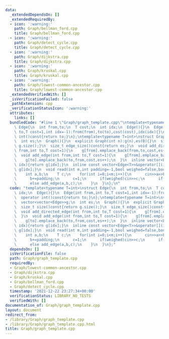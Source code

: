 ```yaml
---
data:
  _extendedDependsOn: []
  _extendedRequiredBy:
  - icon: ':warning:'
    path: Graph/bellman_ford.cpp
    title: Graph/bellman_ford.cpp
  - icon: ':warning:'
    path: Graph/detect_cycle.cpp
    title: Graph/detect_cycle.cpp
  - icon: ':warning:'
    path: Graph/dijkstra.cpp
    title: Graph/dijkstra.cpp
  - icon: ':warning:'
    path: Graph/kruskal.cpp
    title: Graph/kruskal.cpp
  - icon: ':warning:'
    path: Graph/lowest-common-ancestor.cpp
    title: Graph/lowest-common-ancestor.cpp
  _extendedVerifiedWith: []
  _isVerificationFailed: false
  _pathExtension: cpp
  _verificationStatusIcon: ':warning:'
  attributes:
    links: []
  bundledCode: "#line 1 \"Graph/graph_template.cpp\"\ntemplate<typename T=int>\nstruct\
    \ Edge{\n  int from,to;\n  T cost;\n  int idx;\n  Edge(){}\n  Edge(int from,int\
    \ to,T cost=1,int idx=-1):from(from),to(to),cost(cost),idx(idx){}\n  operator\
    \ int()const{return to;}\n};\ntemplate<typename T=int>\nstruct Graph{\n  vector<vector<Edge>>g;\n\
    \  int es;\n  Graph(){}\n  explicit Graph(int n):g(n),es(0){}\n  size_t size()const{return\
    \ g.size();}\n  size_t edge_size()const{return es;}\n  void add_directed_edge(int\
    \ from,int to,T cost=1){\n    g[from].emplace_back(from,to,cost,es++);\n  }\n\
    \  void add_edge(int from,int to,T cost=1){\n    g[from].emplace_back(from,to,cost,es);\n\
    \    g[to].emplace_back(to,from,cost,es++);\n  }\n  inline vector<Edge<T>>&operator[](int\
    \ idx){return g[idx];}\n  inline const vector<Edge<T>>&operator[](int idx)const{return\
    \ g[idx];}\n  void read(int m,int padding=-1,bool weighed=false,bool direct=false){\n\
    \    int a,b;\n    T c;\n    for(int i=0;i<m;i++){\n      cin>>a>>b;\n      a+=padding;\n\
    \      b+=padding;\n      c=1;\n      if(weighed)cin>>c;\n      if(direct)add_directed_edge(a,b,c);\n\
    \      else add_edge(a,b,c);\n    }\n  }\n};\n"
  code: "template<typename T=int>\nstruct Edge{\n  int from,to;\n  T cost;\n  int\
    \ idx;\n  Edge(){}\n  Edge(int from,int to,T cost=1,int idx=-1):from(from),to(to),cost(cost),idx(idx){}\n\
    \  operator int()const{return to;}\n};\ntemplate<typename T=int>\nstruct Graph{\n\
    \  vector<vector<Edge>>g;\n  int es;\n  Graph(){}\n  explicit Graph(int n):g(n),es(0){}\n\
    \  size_t size()const{return g.size();}\n  size_t edge_size()const{return es;}\n\
    \  void add_directed_edge(int from,int to,T cost=1){\n    g[from].emplace_back(from,to,cost,es++);\n\
    \  }\n  void add_edge(int from,int to,T cost=1){\n    g[from].emplace_back(from,to,cost,es);\n\
    \    g[to].emplace_back(to,from,cost,es++);\n  }\n  inline vector<Edge<T>>&operator[](int\
    \ idx){return g[idx];}\n  inline const vector<Edge<T>>&operator[](int idx)const{return\
    \ g[idx];}\n  void read(int m,int padding=-1,bool weighed=false,bool direct=false){\n\
    \    int a,b;\n    T c;\n    for(int i=0;i<m;i++){\n      cin>>a>>b;\n      a+=padding;\n\
    \      b+=padding;\n      c=1;\n      if(weighed)cin>>c;\n      if(direct)add_directed_edge(a,b,c);\n\
    \      else add_edge(a,b,c);\n    }\n  }\n};"
  dependsOn: []
  isVerificationFile: false
  path: Graph/graph_template.cpp
  requiredBy:
  - Graph/lowest-common-ancestor.cpp
  - Graph/dijkstra.cpp
  - Graph/kruskal.cpp
  - Graph/bellman_ford.cpp
  - Graph/detect_cycle.cpp
  timestamp: '2021-12-22 23:27:34+00:00'
  verificationStatus: LIBRARY_NO_TESTS
  verifiedWith: []
documentation_of: Graph/graph_template.cpp
layout: document
redirect_from:
- /library/Graph/graph_template.cpp
- /library/Graph/graph_template.cpp.html
title: Graph/graph_template.cpp
---
```

